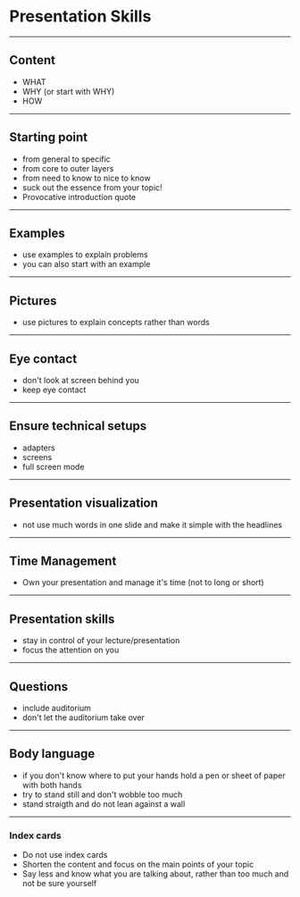 # Presentation Skills

---

## Content

- WHAT
- WHY (or start with WHY)
- HOW

---

## Starting point

- from general to specific
- from core to outer layers
- from need to know to nice to know
- suck out the essence from your topic!
- Provocative introduction quote

---

## Examples

- use examples to explain problems
- you can also start with an example

---

## Pictures

- use pictures to explain concepts rather than words

---

## Eye contact

- don't look at screen behind you
- keep eye contact

---

## Ensure technical setups

- adapters
- screens
- full screen mode

---

## Presentation visualization

- not use much words in one slide and make it simple with the headlines

---

## Time Management

- Own your presentation and manage it's time (not to long or short)

---
## Presentation skills

- stay in control of your lecture/presentation
- focus the attention on you

---
## Questions

- include auditorium
- don't let the auditorium take over 

---
## Body language
- if you don't know where to put your hands hold a pen or sheet of paper with both hands
- try to stand still and don't wobble too much
- stand straigth and do not lean against a wall

--- 
### Index cards
- Do not use index cards
- Shorten the content and focus on the main points of your topic
- Say less and know what you are talking about, rather than too much and not be sure yourself